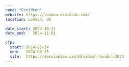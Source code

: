 ```yaml
---
name: "Droidcon"
website: https://london.droidcon.com/
location: London, UK

date_start: 2024-10-31
date_end:   2024-11-01

cfp:
  start: 2024-05-24
  end:   2024-08-15
  site:  https://sessionize.com/droidcon-london-2024
---
```

